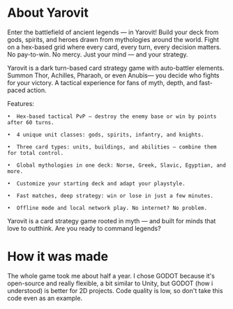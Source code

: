 # About Yarovit

Enter the battlefield of ancient legends — in Yarovit!
Build your deck from gods, spirits, and heroes drawn from mythologies around the world. Fight on a hex-based grid where every card, every turn, every decision matters.
No pay-to-win. No mercy. Just your mind — and your strategy.

Yarovit is a dark turn-based card strategy game with auto-battler elements. Summon Thor, Achilles, Pharaoh, or even Anubis— you decide who fights for your victory.
A tactical experience for fans of myth, depth, and fast-paced action.


Features:

	•  Hex-based tactical PvP — destroy the enemy base or win by points after 60 turns.
  
	•  4 unique unit classes: gods, spirits, infantry, and knights.
  
	•  Three card types: units, buildings, and abilities — combine them for total control.
  
	•  Global mythologies in one deck: Norse, Greek, Slavic, Egyptian, and more.
  
	•  Customize your starting deck and adapt your playstyle.
  
	•  Fast matches, deep strategy: win or lose in just a few minutes.
  
	•  Offline mode and local network play. No internet? No problem.
  


Yarovit is a card strategy game rooted in myth — and built for minds that love to outthink.
Are you ready to command legends?

# How it was made

The whole game took me about half a year. I chose GODOT because it's open-source and really flexible, a bit similar to Unity, but GODOT (how i understood) is better for 2D projects. Code quality is low, so don't take this code even as an example. 
